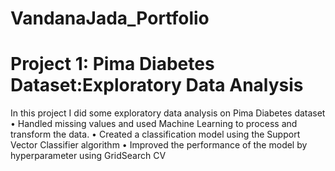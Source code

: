 # VandanaJada_Portfolio

# Project 1: Pima Diabetes Dataset:Exploratory Data Analysis
In this project I did some exploratory data analysis on Pima Diabetes dataset
•	Handled missing values and used Machine Learning to process and transform the data.
•	Created a classification model using the Support Vector Classifier algorithm
•	Improved the performance of the model by hyperparameter using GridSearch CV 


